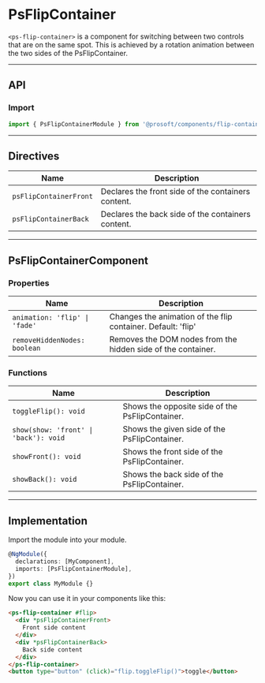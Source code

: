 <link href="style.css" rel="stylesheet"></link>

# PsFlipContainer <a name="PsFlipContainer"></a>

`<ps-flip-container>` is a component for switching between two controls that are on the same spot. This is achieved by a rotation animation between the two sides of the PsFlipContainer.

---

## API <a name="PsFlipContainerApi"></a>

### Import <a name="PsFlipContainerImport"></a>

```ts | js
import { PsFlipContainerModule } from '@prosoft/components/flip-container';
```

---

## Directives <a name="PsFlipContainerDirectives"></a>

| Name                   | Description                                        |
| ---------------------- | -------------------------------------------------- |
| `psFlipContainerFront` | Declares the front side of the containers content. |
| `psFlipContainerBack`  | Declares the back side of the containers content.  |

---

## PsFlipContainerComponent <a name="PsFlipContainerComponent"></a>

### Properties <a name="PsFlipContainerComponentProperties"></a>

| Name                          | Description                                                  |
| ----------------------------- | ------------------------------------------------------------ |
| `animation: 'flip' \| 'fade'` | Changes the animation of the flip container. Default: 'flip' |
| `removeHiddenNodes: boolean`  | Removes the DOM nodes from the hidden side of the container. |

### Functions <a name="PsFlipContainerComponentFunctions"></a>

| Name                 | Description                                                                    |
| -------------------- | ------------------------------------------------------------------------------ |
| `toggleFlip(): void` | Shows the opposite side of the PsFlipContainer. |
| `show(show: 'front' \| 'back'): void` | Shows the given side of the PsFlipContainer. |
| `showFront(): void` | Shows the front side of the PsFlipContainer. |
| `showBack(): void` | Shows the back side of the PsFlipContainer. |

---

## Implementation <a name="PsFlipContainerImplementation"></a>

Import the module into your module.

```ts | js
@NgModule({
  declarations: [MyComponent],
  imports: [PsFlipContainerModule],
})
export class MyModule {}
```

Now you can use it in your components like this:

```html
<ps-flip-container #flip>
  <div *psFlipContainerFront>
    Front side content
  </div>
  <div *psFlipContainerBack>
    Back side content
  </div>
</ps-flip-container>
<button type="button" (click)="flip.toggleFlip()">toggle</button>
```
